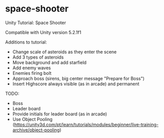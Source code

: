 # space-shooter
Unity Tutorial: Space Shooter

Compatible with Unity version 5.2.1f1

Additions to tutorial:
- Change scale of asteroids as they enter the scene
- Add 3 types of asteroids
- Move background and add starfield
- Add enemy waves
- Enemies firing bolt
- Approach boss (sirens, big center message "Prepare for Boss")
- Insert Highscore always visible (as in arcade) and permanent

TODO:
- Boss
- Leader board
- Provide initials for leader board (as in arcade)
- Use Object Pooling (https://unity3d.com/pt/learn/tutorials/modules/beginner/live-training-archive/object-pooling)

